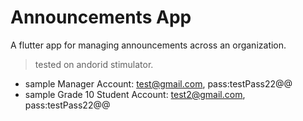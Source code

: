 
# Announcements App

A flutter app for managing announcements across an organization.
> tested on andorid stimulator.
* sample Manager Account: test@gmail.com, pass:testPass22@@
* sample Grade 10 Student Account: test2@gmail.com, pass:testPass22@@
